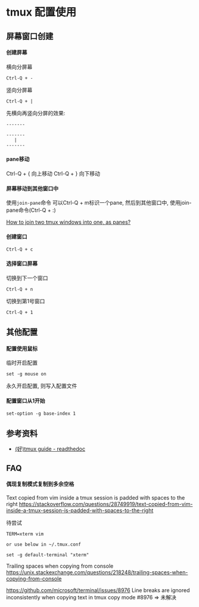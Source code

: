 # tmux 配置使用

## 屏幕窗口创建

#### 创建屏幕

横向分屏幕
```
Ctrl-Q + -
```

竖向分屏幕
```
Ctrl-Q + |
```

先横向再竖向分屏的效果:

```
-------

-------
   |
-------
```

#### pane移动

Ctrl-Q + { 向上移动
Ctrl-Q + } 向下移动

#### 屏幕移动到其他窗口中

使用`join-pane`命令
可以Ctrl-Q + m标识一个pane, 然后到其他窗口中, 使用join-pane命令(Ctrl-Q + :)

[How to join two tmux windows into one, as panes?](https://stackoverflow.com/questions/9592969/how-to-join-two-tmux-windows-into-one-as-panes)

#### 创建窗口


```
Ctrl-Q + c
```

#### 选择窗口屏幕

切换到下一个窗口
```
Ctrl-Q + n
```

切换到第1号窗口
```
Ctrl-Q + 1
```

## 其他配置

#### 配置使用鼠标

临时开启配置
```
set -g mouse on
```

永久开启配置, 则写入配置文件

#### 配置窗口从1开始

```
set-option -g base-index 1
```

## 参考资料

* [(好)tmux guide - readthedoc](https://tmuxguide.readthedocs.io/en/latest/tmux/tmux.html)

## FAQ

#### 偶现复制模式复制到多余空格

Text copied from vim inside a tmux session is padded with spaces to the right
https://stackoverflow.com/questions/28749919/text-copied-from-vim-inside-a-tmux-session-is-padded-with-spaces-to-the-right

待尝试
```
TERM=xterm vim

or use below in ~/.tmux.conf

set -g default-terminal "xterm"
```

Trailing spaces when copying from console
https://unix.stackexchange.com/questions/218248/trailing-spaces-when-copying-from-console

https://github.com/microsoft/terminal/issues/8976
Line breaks are ignored inconsistently when copying text in tmux copy mode #8976
=> 未解决
